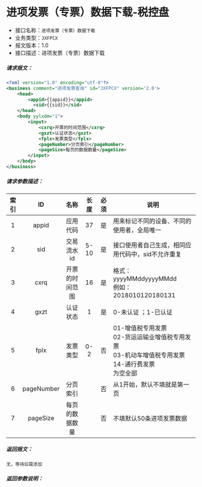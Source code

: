 # 进项发票（专票）数据下载-税控盘

- 接口名称：`进项发票（专票）数据下载`
- 业务类型：`JXFPCX`
- 报文版本：1.0
- 接口描述：进项发票（专票）数据下载

##### 请求报文：

```xml
<?xml version="1.0" encoding="utf-8"?>
<business comment="进项发票查询" id="JXFPCX" version='2.0'>
	<head>
		<appid>{{appid}}</appid>
		  <sid>{{sid}}</sid>
	</head>
	<body yylxdm="1">
		<input>
			<cxrq>开票的时间范围</cxrq>
			<gxzt>认证状态</gxzt>
			<fplx>发票类型</fplx>
			<pageNumber>分页索引</pageNumber>
			<pageSize>每页的数据数量</pageSize>
		</input>
	</body>
</business>
```

##### 请求参数描述：

| 索引 |     ID     |      名称      | 长度 | 必须 | 说明                                                         |
| :--: | :--------: | :------------: | :--: | :--: | ------------------------------------------------------------ |
|  1   |   appid    |    应用代码    |  37  |  是  | 用来标记不同的设备、不同的使用者，全局唯一                   |
|  2   |    sid     |   交易流水id   | 5-10 |  是  | 接口使用者自己生成，相同应用代码中，sid不允许重复            |
|  3   |    cxrq    | 开票的时间范围 |  16  |  是  | 格式：yyyyMMddyyyyMMdd <br/>例如：2018010120180131           |
|  4   |    gxzt    |    认证状态    |  1   |  是  | 0-未认证 ；1-已认证                                          |
|  5   |    fplx    |    发票类型    | 0-2  |  否  | 01-增值税专用发票<br />02-货运运输业增值税专用发票<br />03-机动车增值税专用发票<br />14-通行费发票 <br />为空全部 |
|  6   | pageNumber |    分页索引    |      |  否  | 从1开始，默认不填就是第一页                                  |
|  7   |  pageSize  | 每页的数据数量 |      |  否  | 不填默认50条进项发票数据                                     |

##### 返回报文：

```xml
无，等待后需添加
```

##### 返回参数说明：
